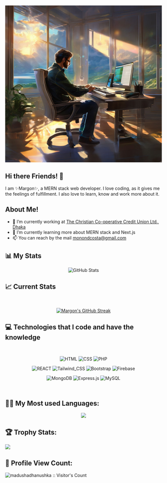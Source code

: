 ![Github Banner](assets/coding_happy.png)

## Hi there Friends! 👋

I am ✨Margon✨, a MERN stack web developer. I love coding, as it gives me the feelings of fulfillment. I also love to learn, know and work more about it.

<!--
**Marg0n/Marg0n** is a ✨ _special_ ✨ repository because its `README.md` (this file) appears on your GitHub profile.

Here are some ideas to get you started:

- 🔭 I’m currently working on ...
- 🌱 I’m currently learning ...
- 👯 I’m looking to collaborate on ...
- 🤔 I’m looking for help with ...
- 💬 Ask me about ...
- 📫 How to reach me: ...
- 😄 Pronouns: ...
- ⚡ Fun fact: ...
-->

## About Me!

- 🔭 I’m currently working at [The Christian Co-operative Credit Union Ltd., Dhaka](https://cccul.com/)
- 🌱 I’m currently learning more about MERN stack and Next.js
- 📫 You can reach by the mail [monondcosta@gmail.com](monondcosta@gmail.com)

## :bar_chart: My Stats 
<div align="center">
  <img src="https://github-readme-stats.vercel.app/api?username=Marg0n&show_icons=true&theme=radical" alt="GitHub Stats" />
</div>

## :chart_with_upwards_trend: Current Stats

<br />
<p align="center">
  <!-- <img width="60%" src="https://streak-stats.demolab.com/?user=Marg0n&theme=dark&date_format=M%20j%5B%2C%20Y%5D"  alt="Margon's GitHub Streak"/> -->
  <!-- <img width="60%" src="https://streak-stats.demolab.com/?user=Marg0n&theme=dark&date_format=M%20j%5B%2C%20Y%5D&short_numbers=true&fire=EB2D2D&background=45%2C2E2E2E1A%2C3277D9&dates=E87719"  alt="Margon's GitHub Streak"/> -->
  <a href="https://github-readme-streak-stats-seven-liart.vercel.app?user=Marg0n&theme=black-ice&hide_border=true&background=45%2C8D0B15%2C1873006E&dates=FFFFFF&fire=CB0D0D&ring=128B09" target="_blank">
    <img src="https://github-readme-streak-stats-seven-liart.vercel.app??user=Marg0n&theme=black-ice&hide_border=true&background=45%2C8D0B15%2C1873006E&dates=FFFFFF&fire=CB0D0D&ring=128B09" alt="Margon's GitHub Streak" />
  </a>
  <!-- ![Margon's GitHub Streak](https://nirzak-streak-stats.vercel.app?user=Marg0n&theme=black-ice&hide_border=true&background=45%2C8D0B15%2C1873006E&dates=FFFFFF&fire=CB0D0D&ring=128B09) -->
</p>

## :computer: Technologies that I code and have the knowledge

<br/>
<p align="center">
    <img src="https://img.shields.io/badge/HTML5-E34F26?style=for-the-badge&logo=html5&logoColor=white" alt="HTML"/>
    <img src="https://img.shields.io/badge/CSS-239120?&style=for-the-badge&logo=css3&logoColor=white" alt="CSS"/>
    <img src="https://img.shields.io/badge/PHP-777BB4?style=for-the-badge&logo=php&logoColor=white" alt="PHP"/>
</p>
<p align="center">
    <img src="https://img.shields.io/badge/React-20232A?style=for-the-badge&logo=react&logoColor=61DAFB" alt="REACT"/>
    <img src="https://img.shields.io/badge/Tailwind_CSS-38B2AC?style=for-the-badge&logo=tailwind-css&logoColor=white" alt="Tailwind_CSS"/>
    <img src="https://img.shields.io/badge/Bootstrap-563D7C?style=for-the-badge&logo=bootstrap&logoColor=white" alt="Bootstrap"/>
    <img src="https://img.shields.io/badge/firebase-%23039BE5.svg?style=for-the-badge&logo=firebase" alt="Firebase"/>

</p>
<p align="center">
    <img src="https://img.shields.io/badge/MongoDB-4EA94B?style=for-the-badge&logo=mongodb&logoColor=white" alt="MongoDB"/>
    <img src="https://img.shields.io/badge/Express.js-404D59?style=for-the-badge" alt="Express.js"/>
    <img src="https://img.shields.io/badge/MySQL-00000F?style=for-the-badge&logo=mysql&logoColor=white" alt="MySQL"/>

</p>
<br/>

## :technologist: My Most used Languages:
<div align='center'>
    <img src="https://github-readme-stats.vercel.app/api/top-langs/?username=Marg0n"/>
</div>

## 🏆 Trophy Stats:
<div align='cecnter'>  
    <img src="https://github-profile-trophy.vercel.app/?username=Marg0n&theme=juicyfresh&no-bg=true" /> 
</div>

## 🧮 Profile View Count:
<div align='cecnter'> 
    <!-- <img src="https://widgetbite.com/stats/{Marg0n}" alt="watching_count" /> -->  
    <img src="https://profile-counter.glitch.me/{random-guid}/count.svg" alt="madushadhanushka :: Visitor's Count" />
    <!--<img src="https://profile-counter.glitch.me/{madushadhanushka}/count.svg" alt="madushadhanushka :: Visitor's Count" />
    <img src="http://estruyf-github.azurewebsites.net/api/VisitorHit?user=madushadhanushka&repo=madushadhanushka&countColorcountColor&countColor=%237B1E7B"/> -->  
</div>
